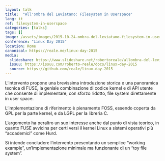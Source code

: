 ```yaml
---
layout: talk
title:  "All'ombra del Leviatano: Filesystem in Userspace"
lang: it
ref: filesystem-in-userspace
categories: [talks]
tags: []
image: /assets/images/2015-10-24-ombra-del-leviatano-filesystem-in-userspace.png
conference: "Linux Day 2015"
location: Rome
canonical: https://reale.me/linux-day-2015
media:
  slideshare: https://www.slideshare.net/robertoreale/allombra-del-leviatano-filesystem-in-userspace-87942584
  issuu: https://issuu.com/roberto-reale/docs/linux-day-2015
  source: https://github.com/reale/linux-day-2015
---
```


L’intervento propone una brevissima introduzione storica e una panoramica tecnica di FUSE, la geniale combinazione di codice kernel e di API utente che consente di implementare, con sforzo ridotto, file system direttamente in user space.

L’implementazione di riferimento è pienamente FOSS, essendo coperta da GPL per la parte kernel, e da LGPL per la libreria C.

L’argomento ha peraltro un suo interesse anche dal punto di vista teorico, in quanto FUSE avvicina per certi versi il kernel Linux a sistemi operativi più “accademici” come Hurd.

Si intende concludere l’intervento presentando un semplice “working example”, un’implementazione minimale ma funzionante di un “toy file system”.

